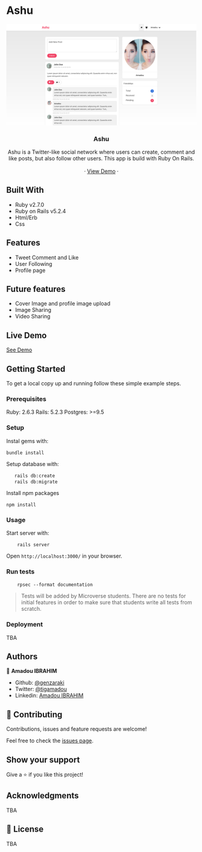 # Ashu
![screenshot](./docs/screenshot.png)
<p align="center">
   <h3 align="center">Ashu</h3>

  <p align="center">
    Ashu is a Twitter-like social network where users can create, comment and like posts, but also follow other users. This app is build with Ruby On Rails.
    <br />    
    <br />
    ·
     <a href="https://blooming-escarpment-87825.herokuapp.com/users/sign_in" target="_blank">View Demo</a>
    ·    
  </p>
</p>





## Built With

- Ruby v2.7.0
- Ruby on Rails v5.2.4
- Html/Erb
- Css


## Features
* Tweet Comment and Like
* User Following
* Profile page

## Future features
* Cover Image and profile image upload
* Image Sharing 
* Video Sharing

## Live Demo

[See Demo](https://blooming-escarpment-87825.herokuapp.com/users/sign_in) 


## Getting Started

To get a local copy up and running follow these simple example steps.

### Prerequisites

Ruby: 2.6.3
Rails: 5.2.3
Postgres: >=9.5

### Setup

Instal gems with:

```
bundle install
```

Setup database with:

```
   rails db:create
   rails db:migrate
```

Install npm packages

```
npm install
```


### Usage

Start server with:

```
    rails server
```

Open `http://localhost:3000/` in your browser.

### Run tests

```
    rpsec --format documentation
```

> Tests will be added by Microverse students. There are no tests for initial features in order to make sure that students write all tests from scratch.

### Deployment

TBA

## Authors

👤 **Amadou IBRAHIM**

- Github: [@genzaraki](https://github.com/genzaraki)
- Twitter: [@tigamadou](https://twitter.com/tigamadou)
- Linkedin: [Amadou IBRAHIM](https://www.linkedin.com/in/amadou-ibrahim-75769167/)

## 🤝 Contributing

Contributions, issues and feature requests are welcome!

Feel free to check the [issues page](issues/).

## Show your support

Give a ⭐️ if you like this project!

## Acknowledgments

TBA

## 📝 License

TBA

